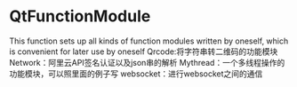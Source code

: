 # QtFunctionModule
This function sets up all kinds of function modules written by oneself, which is convenient for later use by oneself
Qrcode:将字符串转二维码的功能模块
Network：阿里云API签名认证以及json串的解析
Mythread：一个多线程操作的功能模块，可以照里面的例子写
websocket：进行websocket之间的通信

